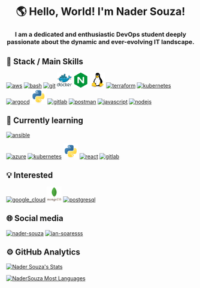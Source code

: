 <h1 align="center">🌎 Hello, World! I'm Nader Souza!</h1>
<h3 align="center">I am a dedicated and enthusiastic DevOps student deeply passionate about the dynamic and ever-evolving IT landscape.</h3>

<div>
<h2 align="left">🧮 Stack / Main Skills</h2>
<p align="left"> 
  <a title="AWS" href="https://aws.amazon.com" target="_blank" rel="noreferrer"><img src="https://www.vectorlogo.zone/logos/amazon_aws/amazon_aws-icon.svg" alt="aws" width="40" height="40"/></a>
  <a title="Bash" href="https://www.gnu.org/software/bash/" target="_blank" rel="noreferrer"><img src="https://www.vectorlogo.zone/logos/gnu_bash/gnu_bash-icon.svg" alt="bash" width="40" height="40"/></a>
  <a title="Git" href="https://git-scm.com/" target="_blank" rel="noreferrer"><img src="https://www.vectorlogo.zone/logos/git-scm/git-scm-icon.svg" alt="git" width="40" height="40"/></a>
  <a title="Docker" href="https://www.docker.com/" target="_blank" rel="noreferrer"><img src="https://raw.githubusercontent.com/devicons/devicon/master/icons/docker/docker-original-wordmark.svg" alt="docker" width="40" height="40"/></a>
  <a title="NGINX" href="https://www.nginx.com" target="_blank" rel="noreferrer"><img src="https://raw.githubusercontent.com/devicons/devicon/master/icons/nginx/nginx-original.svg" alt="nginx" width="40" height="40"/></a>
  <a title="Linux" href="https://www.linux.org/" target="_blank" rel="noreferrer"><img src="https://raw.githubusercontent.com/devicons/devicon/master/icons/linux/linux-original.svg" alt="linux" width="40" height="40"/></a>
  <a title="Terraform" href="https://www.terraform.io/" target="_blank" rel="noreferrer"><img src="https://www.vectorlogo.zone/logos/terraformio/terraformio-icon.svg" alt="terraform" width="40" height="40"/></a>
  <a title="Kubernetes" href="https://kubernetes.io/" target="_blank" rel="noreferrer"><img src="https://www.vectorlogo.zone/logos/kubernetes/kubernetes-icon.svg" alt="kubernetes" width="40" height="40"/></a>
  <a title="ArgoCD" href="https://argo-cd.readthedocs.io/" target="_blank" rel="noreferrer"><img src="https://www.vectorlogo.zone/logos/argoprojio/argoprojio-icon.svg" alt="argocd" width="40" height="40"/></a>
  <a title="Python" href="https://www.python.org" target="_blank" rel="noreferrer"><img src="https://raw.githubusercontent.com/devicons/devicon/master/icons/python/python-original.svg" alt="python" width="40" height="40"/></a>
  <a title="GitLab" href="https://about.gitlab.com/" target="_blank" rel="noreferrer"><img src="https://www.vectorlogo.zone/logos/gitlab/gitlab-icon.svg" alt="gitlab" width="40" height="40"/></a>
  <a title="Postman" href="https://postman.com" target="_blank" rel="noreferrer"><img src="https://www.vectorlogo.zone/logos/getpostman/getpostman-icon.svg" alt="postman" width="40" height="40"/></a>
  <a title="JavaScript" href="https://developer.mozilla.org/en-US/docs/Learn/JavaScript/First_steps/What_is_JavaScript" target="_blank" rel="noreferrer"><img src="https://www.vectorlogo.zone/logos/javascript/javascript-icon.svg" alt="javascript" width="40" height="40"/></a>
  <a title="Node.js" href="https://nodejs.org/" target="_blank" rel="noreferrer"><img src="https://www.vectorlogo.zone/logos/nodejs/nodejs-icon.svg" alt="nodejs" width="40" height="40"/></a>

</p>

</div>

<h2 align="left">📖 Currently learning</h2>
<p align="left">
  <a title="Ansible" href="https://www.ansible.com/" target="_blank" rel="noreferrer"><img src="https://www.vectorlogo.zone/logos/ansible/ansible-icon.svg" alt="ansible" width="40" height="40"/></a>

<a title="Azure" href="https://azure.microsoft.com/en-in/" target="_blank" rel="noreferrer"><img src="https://www.vectorlogo.zone/logos/microsoft_azure/microsoft_azure-icon.svg" alt="azure" width="40" height="40"/></a>
<a title="Kubernetes" href="https://kubernetes.io" target="_blank" rel="noreferrer"><img src="https://www.vectorlogo.zone/logos/kubernetes/kubernetes-icon.svg" alt="kubernetes" width="40" height="40"/></a>
<a title="Python" href="https://www.python.org" target="_blank" rel="noreferrer"><img src="https://raw.githubusercontent.com/devicons/devicon/master/icons/python/python-original.svg" alt="python" width="40" height="40"/></a>
<a title="React" href="https://react.dev/" target="_blank" rel="noreferrer"><img src="https://www.vectorlogo.zone/logos/reactjs/reactjs-icon.svg" alt="react" width="40" height="40"/></a>
<a title="GitLab" href="https://about.gitlab.com/" target="_blank" rel="noreferrer"><img src="https://www.vectorlogo.zone/logos/gitlab/gitlab-icon.svg" alt="gitlab" width="40" height="40"/></a>

  <!-- <a title="Jenkins" href="https://www.jenkins.io/" target="_blank" rel="noreferrer"><img src="https://www.vectorlogo.zone/logos/jenkins/jenkins-icon.svg" alt="jenkins" width="40" height="40"/></a> -->

</p>

<h2 align="left">💡 Interested</h2>
<p align="left">
  <a title="Google Cloud" href="https://cloud.google.com/" target="_blank" rel="noreferrer"><img src="https://www.vectorlogo.zone/logos/google_cloud/google_cloud-icon.svg" alt="google_cloud" width="40" height="40"/></a>
  <a title="MongoDB" href="https://www.mongodb.com/" target="_blank" rel="noreferrer"><img src="https://raw.githubusercontent.com/devicons/devicon/master/icons/mongodb/mongodb-original-wordmark.svg" alt="mongodb" width="40" height="40"/></a>
  <a title="PostgreSQL" href="https://www.postgresql.org/" target="_blank" rel="noreferrer"><img src="https://www.vectorlogo.zone/logos/postgresql/postgresql-ar21.svg" alt="postgresql" width="40" height="40"/></a>
</p>

<h2 align="left">🌐 Social media</h2>
<p align="left">

<a title="Gmail - naderhadadsouza@gmail.com" href="mailto:naderhadadsouza@gmail.com" target="_blank"><img align="center" src="https://www.vectorlogo.zone/logos/gmail/gmail-icon.svg" alt="nader-souza" height="30" width="40"/></a>
<a title="LinkedIn" href="https://linkedin.com/in/nader-souza/" target="_blank"><img align="center" src="https://raw.githubusercontent.com/rahuldkjain/github-profile-readme-generator/master/src/images/icons/Social/linked-in-alt.svg" alt="ian-soaresss" height="30" width="40"/></a>

</p>

## ⚙️ GitHub Analytics

[![Nader Souza's Stats](https://github-readme-stats.vercel.app/api?username=NaderSouza&theme=dark)](https://github.com/NaderSouza)

[![NaderSouza Most Languages](https://github-readme-stats.vercel.app/api/top-langs/?username=NaderSouza&hide=html&layout=compact&theme=dark)](https://github.com/NaderSouza)

</div>
